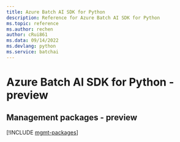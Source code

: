 ```yaml
---
title: Azure Batch AI SDK for Python
description: Reference for Azure Batch AI SDK for Python
ms.topic: reference
ms.author: rechen
author: cRui861
ms.data: 09/14/2022
ms.devlang: python
ms.service: batchai
---
```

# Azure Batch AI SDK for Python - preview

## Management packages - preview
[!INCLUDE [mgmt-packages](batch-ai-mgmt-index.md)]